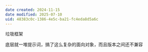 ```yaml
---
date created: 2024-11-15
date modified: 2025-07-10
uid: 48383c0c-1386-4e5c-ba21-fc4eda8d5a6c
---
```


垃圾框架

底层就一堆提示词，搞了这么复杂的面向对象，而且版本之间还不兼容
